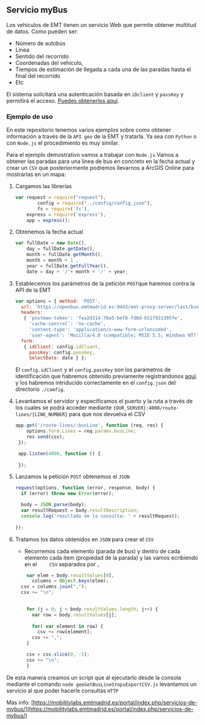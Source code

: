 ## Servicio myBus

Los vehículos de EMT tienen un servicio Web que permite obtener multitud de datos. Como pueden ser:

  - Número de autobús
  - Línea
  - Sentido del recorrido
  - Coordenadas del vehículo, 
  - Tiempos de estimación de llegada a cada una de las paradas hasta el final del recorrido
  - Etc

El sistema solicitará una autenticación basada en `iDclient` y `passKey` y permitirá el acceso. [Puedes obtenerlos aquí](http://opendata.emtmadrid.es/Formulario).

### Ejemplo de uso

En este repositorio tenemos varios ejemplos sobre como obtener información a través de la `API geo` de la EMT y tratarla.
Ya sea con `Python` o con `Node.js` el procedimiento es muy similar.

Para el ejemplo demostrativo vamos a trabajar con `Node.js`.Vamos a obtener las paradas para una linea de bus en concreto en la fecha actual y crear un `CSV` que posteriormente podremos llevarnos a ArcGIS Online para mostrarlas en un mapa:

1. Cargamos las librerías
	```javascript
	var request = require("request"),
			config = require("../config/config.json"),
			fs = require('fs'),
	    express = require('express'),
	    app = express();

	``` 

2. Obtenemos la fecha actual
	```javascript
	var fullDate = new Date(),
	    day = fullDate.getDate(),
	    month = fullDate.getMonth(),
	    month = month + 1 ,
	    year = fullDate.getFullYear(),
	    date = day + '/'+ month + '/' + year;
	```

3. Establecemos los parámetros de la petición `POST`que haremos contra la API de la EMT
	```javascript
	var options = { method: 'POST',
	  url: 'https://openbus.emtmadrid.es:9443/emt-proxy-server/last/bus/GetRouteLines.php',
	  headers: 
	   { 'postman-token': 'fea2d314-70a5-bef8-fd8d-b51f931395fe',
	     'cache-control': 'no-cache',
	     'content-type': 'application/x-www-form-urlencoded',
	     'user-agent': 'Mozilla/4.0 (compatible; MSIE 5.5; Windows NT)' },
	  form: 
	   { idClient: config.idClient,
	     passKey: config.passKey,
	     SelectDate: date } };
	```
	El `config.idClient` y el `config.passKey` son los parámetros de identificación que habremos obtenido previamente registrandonos [aquí](http://opendata.emtmadrid.es/Formulario). y los habremos intriducido correctamente en el `config.json` del directorio `./comfig`.

4. Levantamos el servidor y especificamos el puerto y la ruta a través de los cuales se podrá acceder mediante `{OUR_SERVER}:4000/route-lines/{LINE_NUMBER}` para que nos devuelva el CSV
	```javascript
	app.get('/route-lines/:busLine', function (req, res) {
	 	options.form.Lines = req.params.busLine;
	    res.send(csv);
	 });

	 app.listen(4000, function () {
	  
	 });
	```
5. Lanzamos la petición `POST` obtenemos el `JSON`

	```javascript
	request(options, function (error, response, body) {
	  if (error) throw new Error(error);

	  body = JSON.parse(body);
	  var resultRequest = body.resultDescription;
	  console.log('resultado de la consulta: ' + resultRequest);
	 	
	});
	```
6. Tratamos los datos obtenidos en `JSON` para crear el `CSV`

	* Recorremos cada elemento (parada de bus) y dentro de cada elemento cada item (propiedad de la parada) y las vamos ecribiendo en el `	  CSV` separados por `,`
	```javascript
	 	var elem = body.resultValues[0],
	      columns = Object.keys(elem);
	  csv = columns.join(",");
	  csv += "\n";

	  
		for (j = 0; j < body.resultValues.length; j++) {
		  var row = body.resultValues[j];
		  
		  for( var element in row) {
		  	csv += row[element];  
	      csv += ",";
	  	}

	  	csv = csv.slice(0, -1);
	  	csv += "\n";
		}
	```	
De esta manera creamos un script que al ejecutarlo desde la consola mediante el comando `node geoGetBusLineStopsExportCSV.js` levantamos un servicio al que poder hacerle consultas `HTTP`

Más info: [https://mobilitylabs.emtmadrid.es/portal/index.php/servicios-de-mybus/](https://mobilitylabs.emtmadrid.es/portal/index.php/servicios-de-mybus/)
